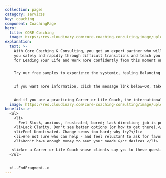 ```yaml
---
collection: pages
category: services
key: coaching
component: CoachingPage
hero:
  title: CORE Coaching
  image: https://res.cloudinary.com/core-coaching-consulting/image/upload/v1596493058/pexels-pixabay-161154_uftaqi.jpg
explanation:
  text: >-
    With Core Coaching & Consulting, you get an expert partner who will guide
    you safely and rapidly through difficult transitions and teach you new tools
    for Leading Your Life and Work more confidently from this moment on.


    Try our free samples to experience the systemic, healing Balancing Act methodology: check out instructional videos, read the Career Compass report, and get an individualized report that reveals your own greatest strength and liability for transitions. 


    If you want more information, click the message link below—OR, take a Premium Profile to get a full report on your strengths and weaknesses, attend one of our excellent seminars, or sign up for our life-changing group implementation program. You can also speak directly with a Core Team member to explore how one-on-one individual coaching could positively change the course of your life and work forever. 


    And if you are a practicing Career or Life Coach, the international Core Coaching & Consulting team can certify you to enrich your clients with The Balancing Act processes, programs and profiles.
  image: https://res.cloudinary.com/core-coaching-consulting/image/upload/v1600731885/pexels-pixabay-39308_xdhgw6.jpg
benefits: >-
  <ul>
    <li>
      Feel Stuck, anxious, frustrated, bored; lack direction; job is poor fit.</li>
    <li>Lack Clarity. Don't see better options (or how to get there).</li>
    <li>Feel Unmotivated. Change seems too hard; why try?</li>
    <li>Are not sure who can help - and feel reluctant to ask for favors.</li>
    <li>Don't have enough money to meet your needs &/or desires.</li>

   <li>Are a Career or Life Coach whose clients say yes to these questions.</li>
  </ul>


  <!--EndFragment-->
---
```

